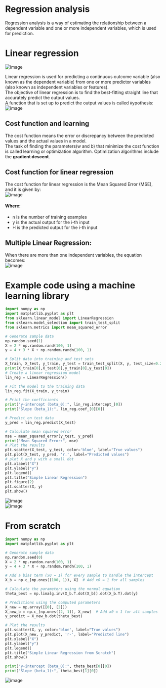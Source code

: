 # Regression analysis
Regression analysis is a way of estimating the relationship between a dependent variable and one or more independent variables, which is used for prediction.

# Linear regression
![image](https://github.com/vacu9708/Machine-learning/assets/67142421/856cd7af-8bc0-4a81-9328-c976e91aa969)

Linear regression is used for predicting a continuous outcome variable (also known as the dependent variable) from one or more predictor variables (also known as independent variables or features).<br>
The objective of linear regression is to find the best-fitting straight line that accurately predict the output values.<br>
A function that is set up to predict the output values is called `H`ypothesis:<br>
![image](https://github.com/vacu9708/Machine-learning/assets/67142421/3247fc32-1810-48f7-9dc2-c00dedef1659)<br>

## Cost function and learning
The cost function means the error or discrepancy between the predicted values and the actual values in a model.<br>
The task of finding the parameters(w and b) that minimize the cost function is called learning or optimization algorithm. Optimization algorithms include the **gradient descent**.

## Cost function for linear regression
The cost function for linear regression is the Mean Squared Error (MSE), and it is given by:<br>
![image](https://github.com/vacu9708/Machine-learning/assets/67142421/f7fe5bef-ed8b-49d4-b920-1aa1634ba459)<br>
#### Where:
- n is the number of training examples
- y is the actual output for the i-th input
- H is the predicted output for the i-th input

## Multiple Linear Regression:
When there are more than one independent variables, the equation becomes:<br>
![image](https://github.com/vacu9708/Machine-learning/assets/67142421/c9f8ec14-ca79-423a-82b4-3f5b86c27a09)

# Example code using a machine learning library
~~~python
import numpy as np
import matplotlib.pyplot as plt
from sklearn.linear_model import LinearRegression
from sklearn.model_selection import train_test_split
from sklearn.metrics import mean_squared_error

# Generate sample data
np.random.seed(1)
X = 2 * np.random.rand(100, 1)
y = 4 + 3 * X + np.random.randn(100, 1)

# Split data into training and test sets
X_train, X_test, y_train, y_test = train_test_split(X, y, test_size=0.2)
print(X_train[0],X_test[0],y_train[0],y_test[0])
# Create a linear regression model
lin_reg = LinearRegression()

# Fit the model to the training data
lin_reg.fit(X_train, y_train)

# Print the coefficients
print("y-intercept (beta_0):", lin_reg.intercept_[0])
print("Slope (beta_1):", lin_reg.coef_[0][0])

# Predict on test data
y_pred = lin_reg.predict(X_test)

# Calculate mean squared error
mse = mean_squared_error(y_test, y_pred)
print("Mean Squared Error:", mse)
# Plot the results
plt.scatter(X_test, y_test, color='blue', label="True values")
plt.plot(X_test, y_pred, 'r.', label="Predicted values")
# plot X and y with a small dot
plt.xlabel("X")
plt.ylabel("y")
plt.legend()
plt.title("Simple Linear Regression")
plt.figure(2)
plt.scatter(X, y)
plt.show()
~~~
![image](https://github.com/vacu9708/Machine-learning/assets/67142421/66b3b99a-88a5-4413-98ec-2edfece4fbcb)<br>
![image](https://github.com/vacu9708/Machine-learning/assets/67142421/e25360d2-cc6f-4941-8dd8-da0c360585eb)

# From scratch
~~~python
import numpy as np
import matplotlib.pyplot as plt

# Generate sample data
np.random.seed(0)
X = 2 * np.random.rand(100, 1)
y = 4 + 3 * X + np.random.randn(100, 1)

# Add a bias term (x0 = 1) for every sample to handle the intercept
X_b = np.c_[np.ones((100, 1)), X]  # Add x0 = 1 for all samples

# Calculate the parameters using the normal equation
theta_best = np.linalg.inv(X_b.T.dot(X_b)).dot(X_b.T).dot(y)

# Predictions using the computed parameters
X_new = np.array([[0], [2]])
X_new_b = np.c_[np.ones((2, 1)), X_new]  # Add x0 = 1 for all samples
y_predict = X_new_b.dot(theta_best)

# Plot the results
plt.scatter(X, y, color='blue', label="True values")
plt.plot(X_new, y_predict, 'r-', label="Predicted line")
plt.xlabel("X")
plt.ylabel("y")
plt.legend()
plt.title("Simple Linear Regression from Scratch")
plt.show()

print("y-intercept (beta_0):", theta_best[0][0])
print("Slope (beta_1):", theta_best[1][0])
~~~
![image](https://github.com/vacu9708/Machine-learning/assets/67142421/5cfd9b48-70ff-4038-9917-11a9fa973d8b)
